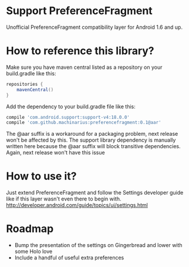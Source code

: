Support PreferenceFragment
=====================================

Unofficial PreferenceFragment compatibility layer for Android 1.6 and up.

How to reference this library?
====================================

Make sure you have maven central listed as a repository on your build.gradle like this:

```groovy
repositories {
    mavenCentral()
}
```

Add the dependency to your build.gradle file like this:

```groovy
compile 'com.android.support:support-v4:18.0.0'
compile 'com.github.machinarius:preferencefragment:0.1@aar'
```

The @aar suffix is a workaround for a packaging problem, next release won't be affected by this.
The support library dependency is manually written here because the @aar suffix will block transitive dependencies. Again, next release won't have this issue

How to use it?
===================================

Just extend PreferenceFragment and follow the Settings developer guide like if this layer wasn't even there to begin with.
http://developer.android.com/guide/topics/ui/settings.html

Roadmap
==================================
- Bump the presentation of the settings on Gingerbread and lower with some Holo love
- Include a handful of useful extra preferences
